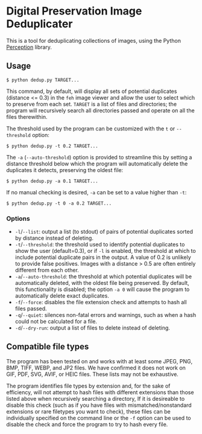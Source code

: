 # Digital Preservation Image Deduplicater

This is a tool for deduplicating collections of images, using the Python [Perception](https://pypi.org/project/Perception/) library.

## Usage

```
$ python dedup.py TARGET...
```

This command, by default, will display all sets of potential duplicates (distance <= 0.3) in the `feh` image viewer and allow the user to select which to preserve from each set.
`TARGET` is a list of files and directories; the program will recursively search all directories passed and operate on all the files therewithin.

The threshold used by the program can be customized with the `t` or `--threshold` option:

```
$ python dedup.py -t 0.2 TARGET...
```

The `-a` (`--auto-threshold`) option is provided to streamline this by setting a distance threshold below which the program will automatically delete the duplicates it detects, preserving the oldest file:

```
$ python dedup.py -a 0.1 TARGET...
```

If no manual checking is desired, `-a` can be set to a value higher than `-t`:

```
$ python dedup.py -t 0 -a 0.2 TARGET...
```

### Options

- `-l`/`--list`: output a list (to stdout) of pairs of potential duplicates sorted by distance instead of deleting.
- `-t`/`--threshold`: the threshold used to identify potential duplicates to show the user (default=0.3), or if `-l` is enabled, the threshold at which to include potential duplicate pairs in the output.
A value of 0.2 is unlikely to provide false positives.
Images with a distance > 0.5 are often entirely different from each other.
- `-a`/`--auto-threshold`: the threshold at which potential duplicates will be automatically deleted, with the oldest file being preserved.
By default, this functionality is disabled; the option `-a 0` will cause the program to automatically delete exact duplicates.
- `-f`/`--force`: disables the file extension check and attempts to hash all files passed.
- `-q`/`--quiet`: silences non-fatal errors and warnings, such as when a hash could not be calculated for a file.
- `-d`/`--dry-run`: output a list of files to delete instead of deleting.

## Compatible file types

The program has been tested on and works with at least some JPEG, PNG, BMP, TIFF, WEBP, and JP2 files.
We have confirmed it does not work on GIF, PDF, SVG, AVIF, or HEIC files.
These lists may not be exhaustive.

The program identifies file types by extension and, for the sake of efficiency, will not attempt to hash files with different extensions than those listed above when recursively searching a directory,
If it is desireable to disable this check (such as if you have files with mismatched/nonstandard extensions or rare filetypes you want to check), these files can be individually specified on the command line or the `-f` option can be used to disable the check and force the program to try to hash every file.
